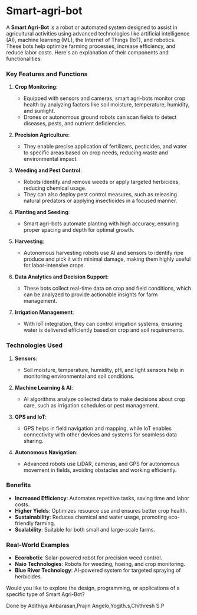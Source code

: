 # Smart-agri-bot
A **Smart Agri-Bot** is a robot or automated system designed to assist in agricultural activities using advanced technologies like artificial intelligence (AI), machine learning (ML), the Internet of Things (IoT), and robotics. These bots help optimize farming processes, increase efficiency, and reduce labor costs. Here's an explanation of their components and functionalities:

### Key Features and Functions
1. **Crop Monitoring**: 
   - Equipped with sensors and cameras, smart agri-bots monitor crop health by analyzing factors like soil moisture, temperature, humidity, and sunlight.  
   - Drones or autonomous ground robots can scan fields to detect diseases, pests, and nutrient deficiencies.

2. **Precision Agriculture**:
   - They enable precise application of fertilizers, pesticides, and water to specific areas based on crop needs, reducing waste and environmental impact.

3. **Weeding and Pest Control**:
   - Robots identify and remove weeds or apply targeted herbicides, reducing chemical usage.
   - They can also deploy pest control measures, such as releasing natural predators or applying insecticides in a focused manner.

4. **Planting and Seeding**:
   - Smart agri-bots automate planting with high accuracy, ensuring proper spacing and depth for optimal growth.

5. **Harvesting**:
   - Autonomous harvesting robots use AI and sensors to identify ripe produce and pick it with minimal damage, making them highly useful for labor-intensive crops.

6. **Data Analytics and Decision Support**:
   - These bots collect real-time data on crop and field conditions, which can be analyzed to provide actionable insights for farm management.

7. **Irrigation Management**:
   - With IoT integration, they can control irrigation systems, ensuring water is delivered efficiently based on crop and soil requirements.

### Technologies Used
1. **Sensors**:
   - Soil moisture, temperature, humidity, pH, and light sensors help in monitoring environmental and soil conditions.
   
2. **Machine Learning & AI**:
   - AI algorithms analyze collected data to make decisions about crop care, such as irrigation schedules or pest management.

3. **GPS and IoT**:
   - GPS helps in field navigation and mapping, while IoT enables connectivity with other devices and systems for seamless data sharing.

4. **Autonomous Navigation**:
   - Advanced robots use LiDAR, cameras, and GPS for autonomous movement in fields, avoiding obstacles and working efficiently.

### Benefits
- **Increased Efficiency**: Automates repetitive tasks, saving time and labor costs.
- **Higher Yields**: Optimizes resource use and ensures better crop health.
- **Sustainability**: Reduces chemical and water usage, promoting eco-friendly farming.
- **Scalability**: Suitable for both small and large-scale farms.

### Real-World Examples
- **Ecorobotix**: Solar-powered robot for precision weed control.
- **Naio Technologies**: Robots for weeding, hoeing, and crop monitoring.
- **Blue River Technology**: AI-powered system for targeted spraying of herbicides.

Would you like to explore the design, programming, or applications of a specific type of Smart Agri-Bot?

Done by Adithiya Anbarasan,Prajin Angelo,Yogith.s,Chithresh S.P
